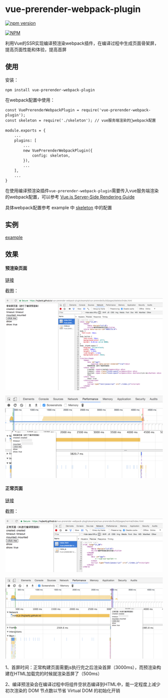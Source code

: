 # vue-prerender-webpack-plugin

[![npm version](https://badge.fury.io/js/vue-prerender-webpack-plugin.svg)](https://badge.fury.io/js/vue-prerender-webpack-plugin)

[![NPM](https://nodei.co/npm/vue-prerender-webpack-plugin.png?downloads=true&downloadRank=true&stars=true)](https://nodei.co/npm/vue-prerender-webpack-plugin/)

利用Vue的SSR实现编译预渲染webpack插件，在编译过程中生成页面骨架屏，提高页面性能和体验，提高首屏

## 使用

安装：

```
npm install vue-prerender-webpack-plugin
```

在webpack配置中使用：

```
const VuePrerenderWebpackPlugin = require('vue-prerender-webpack-plugin');
const skeleton = require('./skeleton'); // vue服务端渲染的webpack配置
 
module.exports = {
    ...
    plugins: [
        ...
        new VuePrerenderWebpackPlugin({
            config: skeleton,
        }),
        ...
    ],
    ...
}
```

在使用编译预渲染插件`vue-prerender-webpack-plugin`需要传入vue服务端渲染的webpack配置，可以参考 [Vue.js Server-Side Rendering Guide](https://ssr.vuejs.org/en/)

具体webpack配置参考 example 中 [skeleton](./blob/master/example/vue-prerender/webpack/skeleton.js) 中的配置

## 实例

[example](./tree/master/example) 

## 效果

#### 预渲染页面

[链接](https://hujiaohj.github.io/vue-prerender-webpack-plugin/example/vue-prerender/build/pages/skeleton/index.html)

截图：

![skeleton-page](./screenshot/skeleton-page.png)

![skeleton](./screenshot/skeleton.png)

#### 正常页面

[链接](https://hujiaohj.github.io/vue-prerender-webpack-plugin/example/vue-prerender/build/pages/normal/index.html)

截图：

![normal-page](./screenshot/normal-page.png)

![normal](./screenshot/normal.png)

1、首屏时间：正常构建页面需要js执行完之后渲染首屏（3000ms），而预渲染构建在HTML加载完的时候就渲染首屏了（500ms）

2、编译预渲染会在编译过程中将组件空状态编译到HTML中，能一定程度上减少初次渲染的 DOM 节点数以节省 Virtual DOM 的初始化开销


